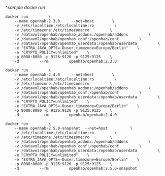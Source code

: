 

**sample docke run*
    
	docker run         \
		--name openhab-2.3.0     --net=host        \
		-v /etc/localtime:/etc/localtime:ro         \
		-v /etc/timezone:/etc/timezone:ro         \
		-v /datavol/openhab/openhab_addons:/openhab/addons         \
		-v /datavol/openhab/openhab_conf:/openhab/conf         \
		-v /datavol/openhab/openhab_userdata:/openhab/userdata         \
		-e "EXTRA_JAVA_OPTS=-Duser.timezone=Europe/Berlin"    \
		-e "CRYPTO_POLICY=unlimited"    \
		-p 8080:8080 -p 9126:9126 -p 9125:9125    \
		-d         --rm         openhab/openhab:2.3.0

	docker run         \
		--name openhab-2.4.0     --net=host        \
		-v /etc/localtime:/etc/localtime:ro         \
		-v /etc/timezone:/etc/timezone:ro         \
		-v /datavol/openhab/openhab_addons:/openhab/addons         \
		-v /datavol/openhab/openhab_conf:/openhab/conf         \
		-v /datavol/openhab/openhab_userdata:/openhab/userdata         \
		-e "CRYPTO_POLICY=unlimited"    \
		-e "EXTRA_JAVA_OPTS=-Duser.timezone=Europe/Berlin"    \
		-p 8080:8080 -p 9126:9126 -p 9125:9125    \
		-d         --rm         openhab/openhab:2.4.0

	docker run         \
		--name openhab-2.5.0-snapshot  --net=host          \
		-v /etc/localtime:/etc/localtime:ro         \
		-v /etc/timezone:/etc/timezone:ro         \
		-v /datavol/openhab/openhab_addons:/openhab/addons         \
		-v /datavol/openhab/openhab_conf:/openhab/conf         \
		-v /datavol/openhab/openhab_userdata:/openhab/userdata         \
		-e "CRYPTO_POLICY=unlimited"    \
		-e "EXTRA_JAVA_OPTS=-Duser.timezone=Europe/Berlin"    \
		-p 8080:8080 -p 9126:9126 -p 9125:9125    \
		-d         --rm         openhab/openhab:2.5.0-snapshot


